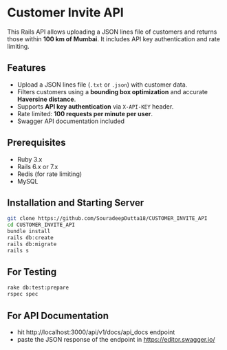 # Customer Invite API

This Rails API allows uploading a JSON lines file of customers and returns those within **100 km of Mumbai**. It includes API key authentication and rate limiting.

## Features

- Upload a JSON lines file (`.txt` or `.json`) with customer data.  
- Filters customers using a **bounding box optimization** and accurate **Haversine distance**.  
- Supports **API key authentication** via `X-API-KEY` header.  
- Rate limited: **100 requests per minute per user**.  
- Swagger API documentation included

## Prerequisites

- Ruby 3.x
- Rails 6.x or 7.x
- Redis (for rate limiting)
- MySQL

## Installation and Starting Server

```bash
git clone https://github.com/SouradeepDutta18/CUSTOMER_INVITE_API
cd CUSTOMER_INVITE_API
bundle install
rails db:create 
rails db:migrate
rails s
```

## For Testing

```bash
rake db:test:prepare
rspec spec
```

## For API Documentation
- hit http://localhost:3000/api/v1/docs/api_docs endpoint
- paste the JSON response of the endpoint in https://editor.swagger.io/